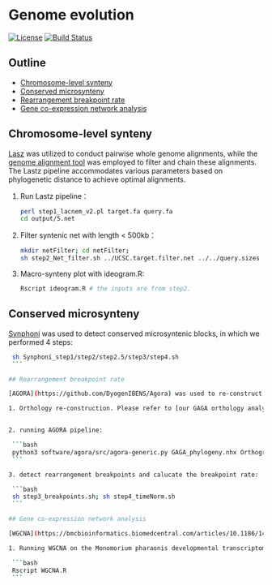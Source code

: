 # Genome evolution

[![License](https://img.shields.io/badge/license-MIT-blue.svg)](LICENSE)
[![Build Status](https://travis-ci.org/username/AwesomeProject.svg?branch=main)](https://travis-ci.org/username/AwesomeProject)

## Outline

- [Chromosome-level synteny](#Chromosome-level)
- [Conserved microsynteny](#Conserved)
- [Rearrangement breakpoint rate](#Rearrangement)
- [Gene co-expression network analysis](#Gene)

## Chromosome-level synteny

[Lasz](https://github.com/lastz/lastz) was utilized to conduct pairwise whole genome alignments, while the [genome alignment tool](https://github.com/hillerlab/GenomeAlignmentTools) was employed to filter and chain these alignments. The Lastz pipeline accommodates various parameters based on phylogenetic distance to achieve optimal alignments.
1. Run Lastz pipeline：

    ```bash
    perl step1_lacnem_v2.pl target.fa query.fa
    cd output/5.net
    ```

2. Filter syntenic net with length < 500kb：

    ```bash
    mkdir netFilter; cd netFilter;
    sh step2_Net_filter.sh ../UCSC.target.filter.net ../../query.sizes
    ```

3. Macro-synteny plot with ideogram.R:

    ```bash
    Rscript ideogram.R # the inputs are from step2.
    ```

## Conserved microsynteny

[Synphoni](https://github.com/nsmro/synphoni) was used to detect conserved  microsyntenic blocks, in which we performed 4 steps:
   ```bash
    sh Synphoni_step1/step2/step2.5/step3/step4.sh
    ```

## Rearrangement breakpoint rate

[AGORA](https://github.com/DyogenIBENS/Agora) was used to re-construct gene order in ancestors, and identify rearrangement breakpoints.

1. Orthology re-construction. Please refer to [our GAGA orthology analysis](https://github.com/schraderL/GAGA/tree/main/06_Analyses/Orthology) for details


2. running AGORA pipeline:

    ```bash
    python3 software/agora/src/agora-generic.py GAGA_phylogeny.nhx Orthogroups/orthologyGroups.%s.list genes/genesSTE.%s.list.bz2 -workingDir=output
    ```

3. detect rearrangement breakpoints and calucate the breakpoint rate:

    ```bash
    sh step3_breakpoints.sh; sh step4_timeNorm.sh
    ```

## Gene co-expression network analysis

[WGCNA](https://bmcbioinformatics.biomedcentral.com/articles/10.1186/1471-2105-9-559) was used in gene co-expression network analysis.

1. Running WGCNA on the Monomorium pharaonis developmental transcriptome [Qu et al., 2022](https://www.nature.com/articles/s41559-022-01884-y), we plotted the general expression dynamics of gene co-expression modules across developmental stages using Figure2C.R, the expression dynamics of conserved syntenic blocks using Figure2F.R, and the co-expression networks using Figure2D.R.

    ```bash
    Rscript WGCNA.R 
    ```
